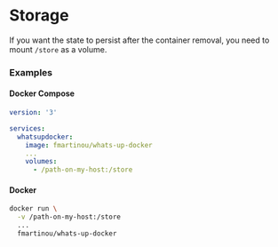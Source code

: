 # Storage
  
If you want the state to persist after the container removal, you need to mount  ```/store``` as a volume.

### Examples 

<!-- tabs:start -->
#### **Docker Compose**
```yaml
version: '3'

services:
  whatsupdocker:
    image: fmartinou/whats-up-docker
    ...
    volumes:
      - /path-on-my-host:/store
```
#### **Docker**
```bash
docker run \
  -v /path-on-my-host:/store
  ...
  fmartinou/whats-up-docker
```
<!-- tabs:end -->
